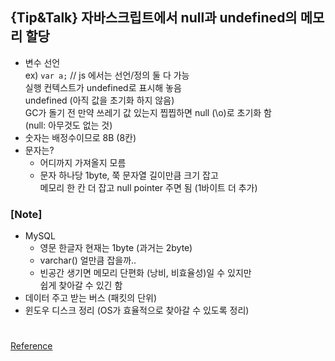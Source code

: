 ## {Tip&Talk} 자바스크립트에서 null과 undefined의 메모리 할당

- 변수 선언 <br/>
  ex) `var a;` // js 에서는 선언/정의 둘 다 가능 <br/>
  실행 컨텍스트가 undefined로 표시해 놓음 <br/>
  undefined (아직 값을 초기화 하지 않음) <br/>
  GC가 돌기 전 만약 쓰레기 값 있는지 찝찝하면 null (\o)로 초기화 함 <br/>
  (null: 아무것도 없는 것)
- 숫자는 배정수이므로 8B (8칸)
- 문자는?
  - 어디까지 가져올지 모름
  - 문자 하나당 1byte, 쭉 문자열 길이만큼 크기 잡고 <br/>
    메모리 한 칸 더 잡고 null pointer 주면 됨 (1바이트 더 추가)

### [Note]

- MySQL
  - 영문 한글자 현재는 1byte (과거는 2byte)
  - varchar() 얼만큼 잡을까..
  - 빈공간 생기면 메모리 단편화 (낭비, 비효율성)일 수 있지만 <br/>
    쉽게 찾아갈 수 있긴 함
- 데이터 주고 받는 버스 (패킷의 단위)
- 윈도우 디스크 정리 (OS가 효율적으로 찾아갈 수 있도록 정리)

#

[Reference](https://www.youtube.com/watch?v=tXmjRgOI6GE&list=PLEOnZ6GeucBULV2avLOeBb442o1FkSXRk&index=3)
